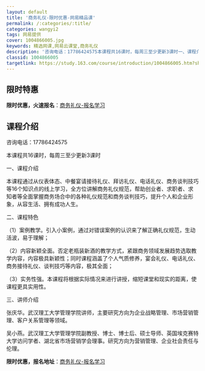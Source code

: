 ```yaml
---
layout: default
title: '商务礼仪-限时优惠-网易精品课'
permalink: /:categories/:title/
categories: wangyi2
tags: 网易提供
cover: 1004866005.jpg
keywords: 精选网课,网易云课堂,商务礼仪
description: '咨询电话：17786424575本课程共16课时，每周三至少更新3课时一、课程介绍本课程通过从仪表体态、中餐宴请接待礼仪'
classid: 1004866005
targetlink: https://study.163.com/course/introduction/1004866005.htm?share=1&shareId=1025206652&utm_campaign=share&utm_medium=iphoneShare&utm_source=&utm_u=1025206652
---
```


## 限时特惠

**限时优惠，火速报名**：[商务礼仪-报名学习](https://study.163.com/course/introduction/1004866005.htm?share=1&shareId=1025206652&utm_campaign=share&utm_medium=iphoneShare&utm_source=&utm_u=1025206652)

## 课程介绍

咨询电话：17786424575

本课程共16课时，每周三至少更新3课时

一、课程介绍

本课程通过从仪表体态、中餐宴请接待礼仪、拜访礼仪、电话礼仪、商务谈判技巧等16个知识点的线上学习，全方位讲解商务礼仪规范，帮助创业者、求职者、求知者等全面掌握商务场合中的各种礼仪规范和商务谈判技巧，提升个人和企业形象，从容生活、拥有成功人生。

二、课程特色

（1）案例教学。引入小案例，通过对错误案例的认识来了解正确礼仪规范，生动活波，易于理解；

（2）内容新颖全面。否定老瓶装新酒的教学方式，紧跟商务领域发展趋势选取教学内容，内容极具新颖性；同时课程涵盖了个人气质修养，宴会礼仪、电话礼仪、商务接待礼仪、谈判技巧等内容，极其全面； 

（3）实务性强。本课程将根据实际情况来进行讲授，缩短课堂和现实的距离，使课程更具实用性。

三、讲师介绍

张庆华。武汉理工大学管理学院讲师，主要研究方向为企业战略管理、市场营销管理、客户关系管理等领域。  

吴小燕。武汉理工大学管理学院副教授、博士、博士后、硕士导师、英国埃克赛特大学访问学者、湖北省市场营销学会理事。研究方向为营销管理、企业社会责任与伦理。

**限时优惠，报名地址**：[商务礼仪-报名学习](https://study.163.com/course/introduction/1004866005.htm?share=1&shareId=1025206652&utm_campaign=share&utm_medium=iphoneShare&utm_source=&utm_u=1025206652)

